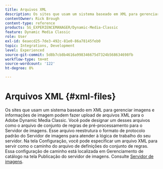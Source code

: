 ```yaml
---
title: Arquivos XML
description: Os sites que usam um sistema baseado em XML para gerenciar imagens e informações de imagem podem fazer upload de arquivos XML para o Adobe Dynamic Media Classic. Saiba mais sobre arquivos XML.
contentOwner: Rick Brough
content-type: reference
products: SG_EXPERIENCEMANAGER/Dynamic-Media-Classic
feature: Dynamic Media Classic
role: User
exl-id: 6eaecd25-7de3-492c-81e0-86a78145feb0
topic: Integrations, Development
level: Experienced
source-git-commit: 5d8b7cb8b4616a998346675d7324b568634698fb
workflow-type: tm+mt
source-wordcount: '122'
ht-degree: 0%

---
```


# Arquivos XML {#xml-files}

Os sites que usam um sistema baseado em XML para gerenciar imagens e informações de imagem podem fazer upload de arquivos XML para o Adobe Dynamic Media Classic. Você pode designar um desses arquivos como o arquivo de conjunto de regras de pré-processamento para o Servidor de imagens. Esse arquivo reestrutura o formato de protocolo padrão do Servidor de imagens para atender à lógica de trabalho do seu servidor. Na tela Configuração, você pode especificar um arquivo XML para servir como o caminho do arquivo de definições do conjunto de regras. Essa configuração de caminho está localizada em Gerenciamento de catálogo na tela Publicação do servidor de imagens. Consulte [Servidor de imagens](publish-setup.md#image_server).
